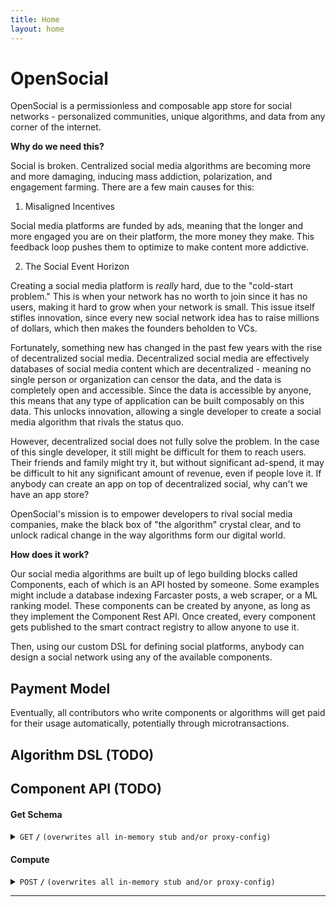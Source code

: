 ```yaml
---
title: Home
layout: home
---
```


# OpenSocial 

OpenSocial is a permissionless and composable app store for social networks - personalized communities, unique algorithms, and data from any corner of the internet.

**Why do we need this?**

Social is broken. Centralized social media algorithms are becoming more and more damaging, inducing mass addiction, polarization, and engagement farming. There are a few main causes for this:

1. Misaligned Incentives

Social media platforms are funded by ads, meaning that the longer and more engaged you are on their platform, the more money they make. This feedback loop pushes them to optimize to make content more addictive. 

2. The Social Event Horizon

Creating a social media platform is *really* hard, due to the "cold-start problem." This is when your network has no worth to join since it has no users, making it hard to grow when your network is small. This issue itself stifles innovation, since every new social network idea has to raise millions of dollars, which then makes the founders beholden to VCs.

Fortunately, something new has changed in the past few years with the rise of decentralized social media. Decentralized social media are effectively databases of social media content which are decentralized - meaning no single person or organization can censor the data, and the data is completely open and accessible. Since the data is accessible by anyone, this means that any type of application can be built composably on this data. This unlocks innovation, allowing a single developer to create a social media algorithm that rivals the status quo.

However, decentralized social does not fully solve the problem. In the case of this single developer, it still might be difficult for them to reach users. Their friends and family might try it, but without significant ad-spend, it may be difficult to hit any significant amount of revenue, even if people love it.  If anybody can create an app on top of decentralized social, why can't we have an app store?

OpenSocial's mission is to empower developers to rival social media companies, make the black box of "the algorithm" crystal clear, and to unlock radical change in the way algorithms form our digital world.

**How does it work?**

Our social media algorithms are built up of lego building blocks called Components, each of which is an API hosted by someone. Some examples might include a database indexing Farcaster posts, a web scraper, or a ML ranking model. These components can be created by anyone, as long as they implement the Component Rest API. Once created, every component gets published to the smart contract registry to allow anyone to use it.

Then, using our custom DSL for defining social platforms, anybody can design a social network using any of the available components. 

## Payment Model

Eventually, all contributors who write components or algorithms will get paid for their usage automatically, potentially through microtransactions.

## Algorithm DSL (TODO)

## Component API (TODO)

#### Get Schema

<details>
 <summary><code>GET</code> <code><b>/</b></code> <code>(overwrites all in-memory stub and/or proxy-config)</code></summary>

##### Parameters

> | name      |  type     | data type               | description                                                           |
> |-----------|-----------|-------------------------|-----------------------------------------------------------------------|
> | None      |  required | object (JSON or YAML)   | N/A  |


##### Responses

> | http code     | content-type                      | response                                                            |
> |---------------|-----------------------------------|---------------------------------------------------------------------|
> | `201`         | `text/plain;charset=UTF-8`        | `Configuration created successfully`                                |
> | `400`         | `application/json`                | `{"code":"400","message":"Bad Request"}`                            |
> | `405`         | `text/html;charset=utf-8`         | None                                                                |

##### Example cURL

> ```javascript
>  curl -X POST -H "Content-Type: application/json" --data @post.json http://localhost:8889/
> ```

</details>

#### Compute

<details>
 <summary><code>POST</code> <code><b>/</b></code> <code>(overwrites all in-memory stub and/or proxy-config)</code></summary>

##### Parameters

> | name      |  type     | data type               | description                                                           |
> |-----------|-----------|-------------------------|-----------------------------------------------------------------------|
> | None      |  required | object (JSON or YAML)   | N/A  |


##### Responses

> | http code     | content-type                      | response                                                            |
> |---------------|-----------------------------------|---------------------------------------------------------------------|
> | `201`         | `text/plain;charset=UTF-8`        | `Configuration created successfully`                                |
> | `400`         | `application/json`                | `{"code":"400","message":"Bad Request"}`                            |
> | `405`         | `text/html;charset=utf-8`         | None                                                                |

##### Example cURL

> ```javascript
>  curl -X POST -H "Content-Type: application/json" --data @post.json http://localhost:8889/
> ```

</details>

----

[^1]: [It can take up to 10 minutes for changes to your site to publish after you push the changes to GitHub](https://docs.github.com/en/pages/setting-up-a-github-pages-site-with-jekyll/creating-a-github-pages-site-with-jekyll#creating-your-site).

[Just the Docs]: https://just-the-docs.github.io/just-the-docs/
[GitHub Pages]: https://docs.github.com/en/pages
[README]: https://github.com/just-the-docs/just-the-docs-template/blob/main/README.md
[Jekyll]: https://jekyllrb.com
[GitHub Pages / Actions workflow]: https://github.blog/changelog/2022-07-27-github-pages-custom-github-actions-workflows-beta/
[use this template]: https://github.com/just-the-docs/just-the-docs-template/generate
